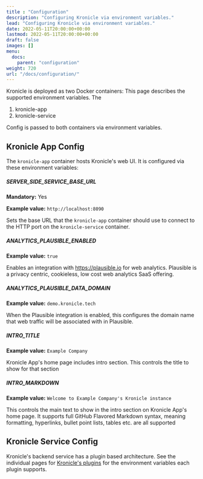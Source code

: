 ```yaml
---
title : "Configuration"
description: "Configuring Kronicle via environment variables."
lead: "Configuring Kronicle via environment variables."
date: 2022-05-11T20:00:00+00:00
lastmod: 2022-05-11T20:00:00+00:00
draft: false
images: []
menu:
  docs:
    parent: "configuration"
weight: 720
url: "/docs/configuration/"
---
```



Kronicle is deployed as two Docker containers: This page describes the supported environment variables.  The

1. kronicle-app
2. kronicle-service

Config is passed to both containers via environment variables.


## Kronicle App Config

The `kronicle-app` container hosts Kronicle's web UI.  It is configured via these environment variables:

##### SERVER_SIDE_SERVICE_BASE_URL

**Mandatory:** Yes

**Example value:** `http://localhost:8090`

Sets the base URL that the `kronicle-app` container should use to connect to the HTTP port on the `kronicle-service`
container.

##### ANALYTICS_PLAUSIBLE_ENABLED

**Example value:** `true`

Enables an integration with https://plausible.io for web analytics.  Plausible is a privacy centric, cookieless, low cost web analytics
SaaS offering.

##### ANALYTICS_PLAUSIBLE_DATA_DOMAIN

**Example value:** `demo.kronicle.tech`

When the Plausible integration is enabled, this configures the domain name that web traffic will be associated with in
Plausible.

##### INTRO_TITLE

**Example value:** `Example Company`

Kronicle App's home page includes intro section.  This controls the title to show for that section

##### INTRO_MARKDOWN

**Example value:** `Welcome to Example Company's Kronicle instance`

This controls the main text to show in the intro section on Kronicle App's home page.  It supports full GitHub Flavored
Markdown syntax, meaning formatting, hyperlinks, bullet point lists, tables etc. are all supported


## Kronicle Service Config

Kronicle's backend service has a plugin based architecture.  See the individual pages for
[Kronicle's plugins](/docs/plugins/) for the environment variables each plugin supports.
